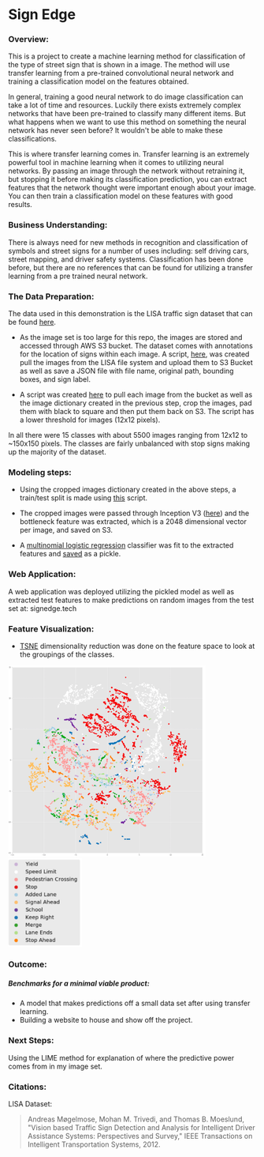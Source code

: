 # Sign Edge

### Overview:
This is a project to create a machine learning method for classification of the type of street sign that is shown in a image. The method will use transfer learning from a pre-trained convolutional neural network and training a classification model on the features obtained.

In general, training a good neural network to do image classification can take a lot of time and resources. Luckily there exists extremely complex networks that have been pre-trained to classify many different items. But what happens when we want to use this method on something the neural network has never seen before? It wouldn't be able to make these classifications.

This is where transfer learning comes in. Transfer learning is an extremely powerful tool in machine learning when it comes to utilizing neural networks. By passing an image through the network without retraining it, but stopping it before making its classification prediction, you can extract features that the network thought were important enough about your image. You can then train a classification model on these features with good results.

### Business Understanding:
There is always need for new methods in recognition and classification of symbols and street signs for a number of uses including: self driving cars, street mapping, and driver safety systems. Classification has been done before, but there are no references that can be found for utilizing a transfer learning from a pre trained neural network.

### The Data Preparation:
The data used in this demonstration is the LISA traffic sign dataset that can be found [here](http://cvrr.ucsd.edu/LISA/lisa-traffic-sign-dataset.html).

* As the image set is too large for this repo, the images are stored and accessed through AWS S3 bucket. The dataset comes with annotations for the location of signs within each image. A script, [here](https://github.com/theastrocat/signclassification/blob/master/src/awstools/aws_image_helper.py), was created pull the images from the LISA file system and upload them to S3 Bucket as well as save a JSON file with file name, original path, bounding boxes, and sign label.

* A script was created [here](https://github.com/theastrocat/signclassification/blob/master/src/awstools/LISA_aws_tools.py) to pull each image from the bucket as well as the image dictionary created in the previous step, crop the images, pad them with black to square and then put them back on S3. The script has a lower threshold for images (12x12 pixels).

In all there were 15 classes with about 5500 images ranging from 12x12 to ~150x150 pixels. The classes are fairly unbalanced with stop signs making up the majority of the dataset.

### Modeling steps:
* Using the cropped images dictionary created in the above steps, a train/test split is made using [this](https://github.com/theastrocat/signclassification/blob/master/src/awstools/LISA_train_test.py) script.

* The cropped images were passed through Inception V3 ([here](https://github.com/theastrocat/signclassification/blob/master/src/awstools/aws_feature_extraction.py)) and the bottleneck feature was extracted, which is a 2048 dimensional vector per image, and saved on S3.

* A [multinomial logistic regression](https://github.com/theastrocat/signclassification/blob/master/webapp/src/lrprobfinder.py) classifier was fit to the extracted features and [saved](https://github.com/theastrocat/signclassification/blob/master/webapp/build_classification_model.py) as a pickle.

### Web Application:
A web application was deployed utilizing the pickled model as well as extracted test features to make predictions on random images from the test set at: signedge.tech

### Feature Visualization:
* [TSNE](https://www.google.com/url?sa=t&rct=j&q=&esrc=s&source=web&cd=2&cad=rja&uact=8&ved=0ahUKEwjC_cHg78LUAhUKMyYKHfUNB3EQFggvMAE&url=https%3A%2F%2Fen.wikipedia.org%2Fwiki%2FT-distributed_stochastic_neighbor_embedding&usg=AFQjCNFNloF4LXMkkGz-66kOigE-tw6enw&sig2=fHCUq9UzcstAye3snthUfw) dimensionality reduction was done on the feature space to look at the groupings of the classes.

<img src="data/plots/signboundaries1.png" width="400"><img src="data/plots/legend.png" width="150">

### Outcome:
##### Benchmarks for a minimal viable product:
* A model that makes predictions off a small data set after using transfer learning.
* Building a website to house and show off the project.

### Next Steps:
 Using the LIME method for explanation of where the predictive power comes from in my image set.




### Citations:
LISA Dataset:
> Andreas Møgelmose, Mohan M. Trivedi, and Thomas B. Moeslund, "Vision based Traffic Sign Detection and Analysis for Intelligent Driver Assistance Systems: Perspectives and Survey," IEEE Transactions on Intelligent Transportation Systems, 2012.
